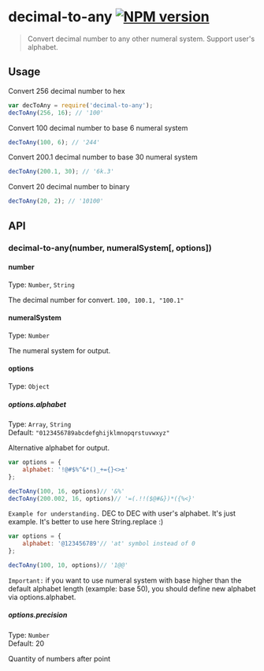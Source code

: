 # decimal-to-any [![NPM version][npm-image]][npm-url]
> Convert decimal number to any other numeral system. Support user's alphabet.

## Usage

Convert 256 decimal number to hex
```javascript
var decToAny = require('decimal-to-any');
decToAny(256, 16); // '100'
```

Convert 100 decimal number to base 6 numeral system
```javascript
decToAny(100, 6); // '244'
```
Convert 200.1 decimal number to base 30 numeral system
```javascript
decToAny(200.1, 30); // '6k.3'
```

Convert 20 decimal number to binary
```javascript
decToAny(20, 2); // '10100'
```


## API
### decimal-to-any(number, numeralSystem[, options])

#### number
Type: `Number`, `String`  

The decimal number for convert. `100, 100.1, "100.1"`

#### numeralSystem
Type: `Number`  

The numeral system for output.

#### options
Type: `Object`

##### options.alphabet
Type: `Array`, `String`  
Default: `"0123456789abcdefghijklmnopqrstuvwxyz"`  

Alternative alphabet for output.
```javascript
var options = {
    alphabet: '!@#$%^&*()_+={}<>±'
};

decToAny(100, 16, options)// '&%'
decToAny(200.002, 16, options)// '=(.!!($@#&})*({%<}'
```

`Example for understanding.` DEC to DEC with user's alphabet. It's just example. It's better to use here  String.replace :)
```javascript
var options = {
    alphabet: '@123456789'// 'at' symbol instead of 0
};

decToAny(100, 10, options)// '1@@'
```

`Important:` if you want to use numeral system with base higher than the default alphabet length (example: base 50), you should define new alphabet via options.alphabet.

##### options.precision
Type: `Number`  
Default: 20  

Quantity of numbers after point

[npm-url]: https://npmjs.org/package/decimal-to-any
[npm-image]: https://img.shields.io/npm/v/decimal-to-any.svg
